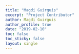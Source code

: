 ```yaml
---
title: "Magdi Guirguis"
excerpt: "Project Contributor"
author: Magdi Guirguis
author_profile: true
date: "2019-02-10"
toc: false
toc_sticky: false
layout: single
---
```

